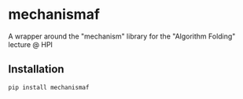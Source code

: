 # mechanismaf
A wrapper around the "mechanism" library for the "Algorithm Folding" lecture @ HPI

## Installation

```bash
pip install mechanismaf
```

